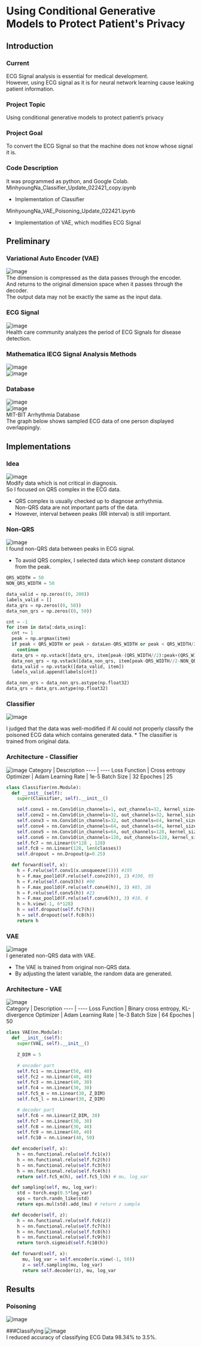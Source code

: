 # Using Conditional Generative Models to Protect Patient's Privacy

## Introduction

### Current
ECG Signal analysis is essential for medical development.   
However, using ECG signal as it is for neural network learning cause leaking patient information.   

### Project Topic
Using conditional generative models to protect patient’s privacy

### Project Goal
To convert the ECG Signal so that the machine does not know whose signal it is.

### Code Description
It was programmed as python, and Google Colab. 
MinhyoungNa_Classifier_Update_022421_copy.ipynb
* Implementation of Classifier   

MinhyoungNa_VAE_Poisoning_Update_022421.ipynb
* Implementation of VAE, which modifies ECG Signal   

## Preliminary

### Variational Auto Encoder (VAE)
![image](https://user-images.githubusercontent.com/54922741/110275725-f8fd8e80-8014-11eb-9e33-603626048938.png)   
The dimension is compressed as the data passes through the encoder.   
And returns to the original dimension space when it passes through the decoder.   
The output data may not be exactly the same as the input data.   

### ECG Signal
![image](https://user-images.githubusercontent.com/54922741/110275848-36621c00-8015-11eb-94be-bb43ebb0a2ee.png)   
Health care community analyzes the period of ECG Signals for disease detection.   

### Mathematica lECG Signal Analysis Methods
![image](https://user-images.githubusercontent.com/54922741/110276045-b12b3700-8015-11eb-9488-a6cfcf9673d5.png)   
![image](https://user-images.githubusercontent.com/54922741/110276163-e6d02000-8015-11eb-8707-60face0a1c91.png)   

### Database
![image](https://user-images.githubusercontent.com/54922741/110276275-226aea00-8016-11eb-943f-57288a6509b8.png)   
![image](https://user-images.githubusercontent.com/54922741/110276328-3ca4c800-8016-11eb-8dfa-32d612cac9fc.png)   
MIT-BIT Arrhythmia Database   
The graph below shows sampled ECG data of one person displayed overlappingly.   


## Implementations

### Idea
![image](https://user-images.githubusercontent.com/54922741/110276708-13d10280-8017-11eb-8996-d6cd6bfbdb15.png)   
Modify data which is not critical in diagnosis.   
So I focused on QRS complex in the ECG data.
* QRS complex is usually checked up to diagnose arrhythmia.      
Non-QRS data are not important parts of the data.
* However, interval between peaks (RR interval) is still important.

### Non-QRS
![image](https://user-images.githubusercontent.com/54922741/110276749-2ea37700-8017-11eb-8ed2-dff3ebaed8d9.png)   
I found non-QRS data between peaks in ECG signal.
* To avoid QRS complex, I selected data which keep constant distance from the peak.  

```python
QRS_WIDTH = 50
NON_QRS_WIDTH = 50

data_valid = np.zeros((0, 200))
labels_valid = []
data_qrs = np.zeros((0, 50))
data_non_qrs = np.zeros((0, 50))

cnt = -1
for item in data[:data_using]:
  cnt += 1
  peak = np.argmax(item)
  if peak < QRS_WIDTH or peak > dataLen-QRS_WIDTH or peak < QRS_WIDTH/2 + NON_QRS_WIDTH or peak > dataLen - (QRS_WIDTH/2 + NON_QRS_WIDTH):  #invailed data
    continue
  data_qrs = np.vstack([data_qrs, item[peak-(QRS_WIDTH//2):peak+(QRS_WIDTH//2)]])
  data_non_qrs = np.vstack([data_non_qrs, item[peak-QRS_WIDTH//2-NON_QRS_WIDTH:peak-QRS_WIDTH//2]])
  data_valid = np.vstack([data_valid, item])
  labels_valid.append(labels[cnt])

data_non_qrs = data_non_qrs.astype(np.float32)
data_qrs = data_qrs.astype(np.float32)
```

### Classifier
![image](https://user-images.githubusercontent.com/54922741/110277063-e5075c00-8017-11eb-87a2-003e55685c27.png)
<p> 
I judged that the data was well-modified if AI could not properly classify the poisoned ECG data which contains generated data.
* The classifier is trained from original data.

### Architecture - Classifier
![image](https://user-images.githubusercontent.com/54922741/110277238-344d8c80-8018-11eb-96a0-2738b8a55234.png)
Category | Description
---- | ----
Loss Function | Cross entropy
Optimizer | Adam
Learning Rate | 1e-5
Batch Size | 32
Epoches | 25   

```python
class Classifier(nn.Module):
  def __init__(self):
    super(Classifier, self).__init__()

    self.conv1 = nn.Conv1d(in_channels=1, out_channels=32, kernel_size=6) #195
    self.conv2 = nn.Conv1d(in_channels=32, out_channels=32, kernel_size=6) #195
    self.conv3 = nn.Conv1d(in_channels=32, out_channels=64, kernel_size=6) #60
    self.conv4 = nn.Conv1d(in_channels=64, out_channels=64, kernel_size=6) #60
    self.conv5 = nn.Conv1d(in_channels=64, out_channels=128, kernel_size=6) #60
    self.conv6 = nn.Conv1d(in_channels=128, out_channels=128, kernel_size=6) #15
    self.fc7 = nn.Linear(6*128 , 128)
    self.fc8 = nn.Linear(128, len(classes))
    self.dropout = nn.Dropout(p=0.25)

  def forward(self, x):
    h = F.relu(self.conv1(x.unsqueeze(1))) #195
    h = F.max_pool1d(F.relu(self.conv2(h)), 2) #190, 95
    h = F.relu(self.conv3(h)) #90
    h = F.max_pool1d(F.relu(self.conv4(h)), 3) #85, 28
    h = F.relu(self.conv5(h)) #23
    h = F.max_pool1d(F.relu(self.conv6(h)), 3) #18, 6
    h = h.view(-1, 6*128)
    h = self.dropout(self.fc7(h))
    h = self.dropout(self.fc8(h))
    return h
```

### VAE
![image](https://user-images.githubusercontent.com/54922741/110277104-ff413a00-8017-11eb-92ee-a920fdfa13c9.png)   
I generated non-QRS data with VAE.
* The VAE is trained from original non-QRS data.
* By adjusting the latent variable, the random data are generated.

### Architecture - VAE
![image](https://user-images.githubusercontent.com/54922741/110277580-e08f7300-8018-11eb-99fe-f8184e74546b.png)   
Category | Description
---- | ----
Loss Function | Binary cross entropy, KL-divergence
Optimizer | Adam
Learning Rate | 1e-3
Batch Size | 64
Epoches | 50

```python
class VAE(nn.Module):
  def __init__(self):
    super(VAE, self).__init__()
    
    Z_DIM = 5

    # encoder part
    self.fc1 = nn.Linear(50, 40)
    self.fc2 = nn.Linear(40, 40)
    self.fc3 = nn.Linear(40, 30)
    self.fc4 = nn.Linear(30, 30)
    self.fc5_m = nn.Linear(30, Z_DIM)
    self.fc5_l = nn.Linear(30, Z_DIM)

    # decoder part
    self.fc6 = nn.Linear(Z_DIM, 30)
    self.fc7 = nn.Linear(30, 30)
    self.fc8 = nn.Linear(30, 40)
    self.fc9 = nn.Linear(40, 40)
    self.fc10 = nn.Linear(40, 50)

  def encoder(self, x):
    h = nn.functional.relu(self.fc1(x))
    h = nn.functional.relu(self.fc2(h))
    h = nn.functional.relu(self.fc3(h))
    h = nn.functional.relu(self.fc4(h))
    return self.fc5_m(h), self.fc5_l(h) # mu, log_var

  def sampling(self, mu, log_var):
    std = torch.exp(0.5*log_var)
    eps = torch.randn_like(std)
    return eps.mul(std).add_(mu) # return z sample

  def decoder(self, z):
    h = nn.functional.relu(self.fc6(z))
    h = nn.functional.relu(self.fc7(h))
    h = nn.functional.relu(self.fc8(h))
    h = nn.functional.relu(self.fc9(h))
    return torch.sigmoid(self.fc10(h))

  def forward(self, x):
      mu, log_var = self.encoder(x.view(-1, 50))
      z = self.sampling(mu, log_var)
      return self.decoder(z), mu, log_var
```

## Results
### Poisoning
![image](https://user-images.githubusercontent.com/54922741/110277695-25b3a500-8019-11eb-8cac-f0c2476463ee.png)   

###Classifying
![image](https://user-images.githubusercontent.com/54922741/110277752-47ad2780-8019-11eb-8b3e-02418eb4af06.png)      
I reduced accuracy of classifying ECG Data 98.34% to 3.5%.

